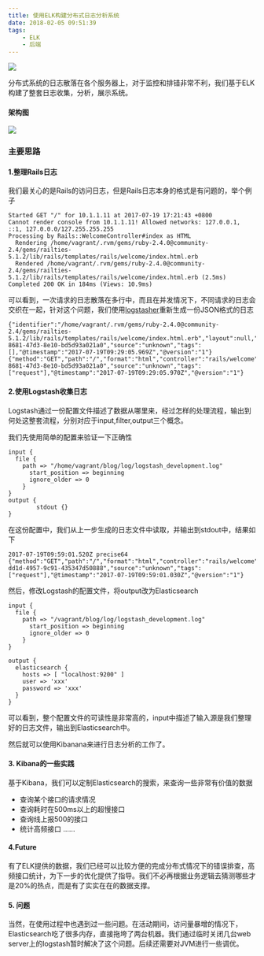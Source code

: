 ```yaml
---
title: 使用ELK构建分布式日志分析系统
date: 2018-02-05 09:51:39
tags: 
    - ELK
    - 后端
---
```


[![](https://badge.juejin.im/entry/596f38526fb9a06bbb32e759/likes.svg?style=plastic)](https://juejin.im/entry/596f38526fb9a06bbb32e759/detail)

分布式系统的日志散落在各个服务器上，对于监控和排错非常不利，我们基于ELK构建了整套日志收集，分析，展示系统。

#### 架构图
![](http://upload-images.jianshu.io/upload_images/4073552-2ea1c542bb9d7c12.png?imageMogr2/auto-orient/strip%7CimageView2/2/w/1240)

### 主要思路

#### 1.整理Rails日志
我们最关心的是Rails的访问日志，但是Rails日志本身的格式是有问题的，举个例子

```
Started GET "/" for 10.1.1.11 at 2017-07-19 17:21:43 +0800
Cannot render console from 10.1.1.11! Allowed networks: 127.0.0.1, ::1, 127.0.0.0/127.255.255.255
Processing by Rails::WelcomeController#index as HTML
  Rendering /home/vagrant/.rvm/gems/ruby-2.4.0@community-2.4/gems/railties-5.1.2/lib/rails/templates/rails/welcome/index.html.erb
  Rendered /home/vagrant/.rvm/gems/ruby-2.4.0@community-2.4/gems/railties-5.1.2/lib/rails/templates/rails/welcome/index.html.erb (2.5ms) Completed 200 OK in 184ms (Views: 10.9ms)
```

可以看到，一次请求的日志散落在多行中，而且在并发情况下，不同请求的日志会交织在一起，针对这个问题，我们使用[logstasher](https://github.com/shadabahmed/logstasher)重新生成一份JSON格式的日志

```
{"identifier":"/home/vagrant/.rvm/gems/ruby-2.4.0@community-2.4/gems/railties-5.1.2/lib/rails/templates/rails/welcome/index.html.erb","layout":null,"name":"render_template.action_view","transaction_id":"35c707dd9d4cd1a79f37","duration":2.34,"request_id":"bc291df8-8681-47d3-8e10-bd5d93a021a0","source":"unknown","tags":[],"@timestamp":"2017-07-19T09:29:05.969Z","@version":"1"}
{"method":"GET","path":"/","format":"html","controller":"rails/welcome","action":"index","status":200,"duration":146.71,"view":5.5,"ip":"10.1.1.11","route":"rails/welcome#index","request_id":"bc291df8-8681-47d3-8e10-bd5d93a021a0","source":"unknown","tags":["request"],"@timestamp":"2017-07-19T09:29:05.970Z","@version":"1"}
```

#### 2.使用Logstash收集日志
Logstash通过一份配置文件描述了数据从哪里来，经过怎样的处理流程，输出到何处这整套流程，分别对应于input,filter,output三个概念。

我们先使用简单的配置来验证一下正确性
```
input {
  file {
    path => "/home/vagrant/blog/log/logstash_development.log"
      start_position => beginning
      ignore_older => 0
    }
}
output {
        stdout {}
}
```
在这份配置中，我们从上一步生成的日志文件中读取，并输出到stdout中，结果如下

```
2017-07-19T09:59:01.520Z precise64 {"method":"GET","path":"/","format":"html","controller":"rails/welcome","action":"index","status":200,"duration":4.85,"view":3.28,"ip":"10.1.1.11","route":"rails/welcome#index","request_id":"27b8e5a5-dd1d-4957-9c91-435347d50888","source":"unknown","tags":["request"],"@timestamp":"2017-07-19T09:59:01.030Z","@version":"1"}
```
然后，修改Logstash的配置文件，将output改为Elasticsearch

```
input {
  file {
    path => "/vagrant/blog/log/logstash_development.log"
      start_position => beginning
      ignore_older => 0
    }
}

output {
  elasticsearch {
    hosts => [ "localhost:9200" ]
    user => 'xxx'
    password => 'xxx'
  }
}
```
可以看到，整个配置文件的可读性是非常高的，input中描述了输入源是我们整理好的日志文件，输出到Elasticsearch中。

然后就可以使用Kibanana来进行日志分析的工作了。

#### 3. Kibana的一些实践

基于Kibana，我们可以定制Elasticsearch的搜索，来查询一些非常有价值的数据

+ 查询某个接口的请求情况
+ 查询耗时在500ms以上的超慢接口
+ 查询线上报500的接口
+ 统计高频接口
......

#### 4.Future

有了ELK提供的数据，我们已经可以比较方便的完成分布式情况下的错误排查，高频接口统计，为下一步的优化提供了指导。我们不必再根据业务逻辑去猜测哪些才是20%的热点，而是有了实实在在的数据支撑。

#### 5. 问题
当然，在使用过程中也遇到过一些问题。在活动期间，访问量暴增的情况下，Elasticsearch吃了很多内存，直接拖垮了两台机器。我们通过临时关闭几台web server上的logstash暂时解决了这个问题。后续还需要对JVM进行一些调优。
